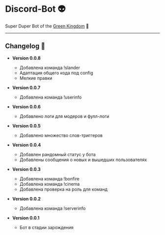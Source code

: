 # Discord-Bot :alien:

Super Duper Bot of the [Green Kingdom](https://discord.com/invite/Z3tv7dr) :european_castle:

---

## Changelog :scroll:

-   **Version 0.0.8**

    -   Добавлена команда !slander
    -   Адаптация общего кода под config
    -   Мелкие правки

-   **Version 0.0.7**

    -   Добавлена команда !userinfo

-   **Version 0.0.6**

    -   Добавлено логи для модеров и фулл-логи

-   **Version 0.0.5**

    -   Добавлено множество слов-триггеров

-   **Version 0.0.4**

    -   Добавлен рандомный статус у бота
    -   Добавлены сообщения о новых и вышедших пользователях

-   **Version 0.0.3**

    -   Добавлена команда !bonfire
    -   Добавлена команда !cinema
    -   Добавлена проверка на роль для команд

-   **Version 0.0.2**

    -   Добавлена команда !serverinfo

-   **Version 0.0.1**

    -   Бот в стадии зарождения
